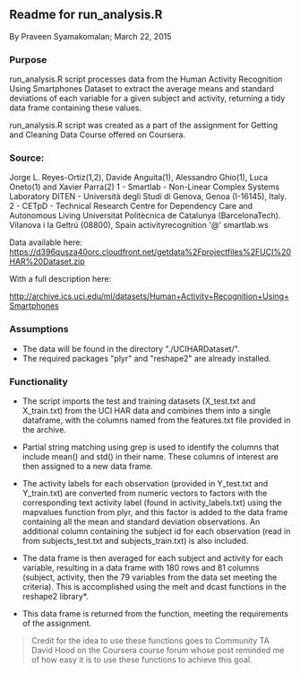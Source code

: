 
## Readme for run_analysis.R
By Praveen Syamakomalan; March 22, 2015

### Purpose
run_analysis.R script processes data from the Human Activity Recognition Using Smartphones Dataset to extract the 
average means and standard deviations of each variable for a given subject and activity, returning a tidy data frame 
containing these values.

run_analysis.R script was created as a part of the assignment for Getting and Cleaning Data Course offered on Coursera.

### Source:


Jorge L. Reyes-Ortiz(1,2), Davide Anguita(1), Alessandro Ghio(1), Luca Oneto(1) and Xavier Parra(2)
1 - Smartlab - Non-Linear Complex Systems Laboratory
DITEN - Università degli Studi di Genova, Genoa (I-16145), Italy.
2 - CETpD - Technical Research Centre for Dependency Care and Autonomous Living
Universitat Politècnica de Catalunya (BarcelonaTech). Vilanova i la Geltrú (08800), Spain
activityrecognition '@' smartlab.ws 

Data available here:
https://d396qusza40orc.cloudfront.net/getdata%2Fprojectfiles%2FUCI%20HAR%20Dataset.zip 

With a full description here:

http://archive.ics.uci.edu/ml/datasets/Human+Activity+Recognition+Using+Smartphones 

### Assumptions

* The data will be found in the directory "./UCIHARDataset/".
* The required packages "plyr" and "reshape2" are already installed.


### Functionality
* The script imports the test and training datasets (X_test.txt and X_train.txt) from the UCI HAR data 
and combines them into a single dataframe, with the columns named from the features.txt file provided in the archive.

* Partial string matching using grep is used to identify the columns that include mean() and std() in their name. These columns of interest are then assigned to a new data frame. 

* The activity labels for each observation (provided in Y_test.txt and Y_train.txt) are converted from numeric vectors to factors with the corresponding text activity label (found in activity_labels.txt) using the mapvalues function from plyr, and this factor is added to the data frame containing all the mean and standard deviation observations. An additional column containing the subject id for each observation (read in from subjects_test.txt and subjects_train.txt) is also included.

* The data frame is then averaged for each subject and activity for each variable, resulting in a data frame with 180 rows and 81 columns (subject, activity, then the 79 variables from the data set meeting the criteria). This is accomplished using the melt and dcast functions in the reshape2 library*.

* This data frame is returned from the function, meeting the requirements of the assignment.

> Credit for the idea to use these functions goes to Community TA David Hood on the Coursera course forum whose post reminded me of how easy it is to use these functions to achieve this goal.

